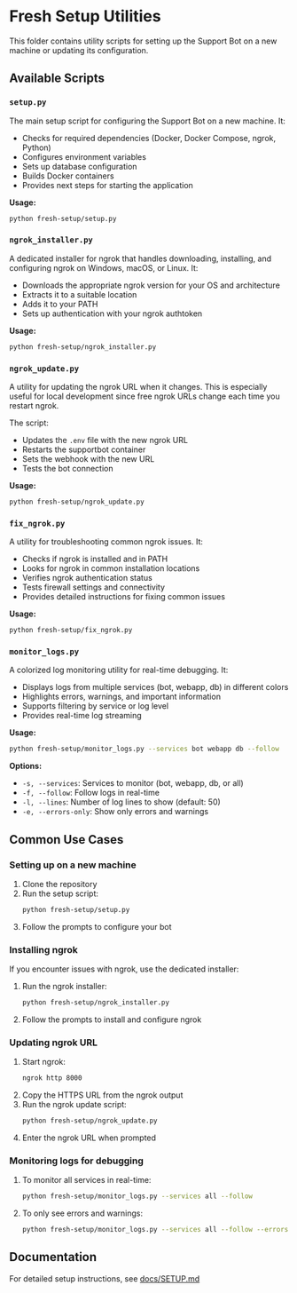 # Fresh Setup Utilities

This folder contains utility scripts for setting up the Support Bot on a new machine or updating its configuration.

## Available Scripts

### `setup.py`

The main setup script for configuring the Support Bot on a new machine. It:

- Checks for required dependencies (Docker, Docker Compose, ngrok, Python)
- Configures environment variables
- Sets up database configuration
- Builds Docker containers
- Provides next steps for starting the application

**Usage:**
```bash
python fresh-setup/setup.py
```

### `ngrok_installer.py`

A dedicated installer for ngrok that handles downloading, installing, and configuring ngrok on Windows, macOS, or Linux. It:

- Downloads the appropriate ngrok version for your OS and architecture
- Extracts it to a suitable location
- Adds it to your PATH
- Sets up authentication with your ngrok authtoken

**Usage:**
```bash
python fresh-setup/ngrok_installer.py
```

### `ngrok_update.py`

A utility for updating the ngrok URL when it changes. This is especially useful for local development since free ngrok URLs change each time you restart ngrok.

The script:
- Updates the `.env` file with the new ngrok URL
- Restarts the supportbot container
- Sets the webhook with the new URL
- Tests the bot connection

**Usage:**
```bash
python fresh-setup/ngrok_update.py
```

### `fix_ngrok.py`

A utility for troubleshooting common ngrok issues. It:

- Checks if ngrok is installed and in PATH
- Looks for ngrok in common installation locations
- Verifies ngrok authentication status
- Tests firewall settings and connectivity
- Provides detailed instructions for fixing common issues

**Usage:**
```bash
python fresh-setup/fix_ngrok.py
```

### `monitor_logs.py`

A colorized log monitoring utility for real-time debugging. It:

- Displays logs from multiple services (bot, webapp, db) in different colors
- Highlights errors, warnings, and important information
- Supports filtering by service or log level
- Provides real-time log streaming

**Usage:**
```bash
python fresh-setup/monitor_logs.py --services bot webapp db --follow
```

**Options:**
- `-s, --services`: Services to monitor (bot, webapp, db, or all)
- `-f, --follow`: Follow logs in real-time
- `-l, --lines`: Number of log lines to show (default: 50)
- `-e, --errors-only`: Show only errors and warnings

## Common Use Cases

### Setting up on a new machine

1. Clone the repository
2. Run the setup script:
   ```bash
   python fresh-setup/setup.py
   ```
3. Follow the prompts to configure your bot

### Installing ngrok

If you encounter issues with ngrok, use the dedicated installer:

1. Run the ngrok installer:
   ```bash
   python fresh-setup/ngrok_installer.py
   ```
2. Follow the prompts to install and configure ngrok

### Updating ngrok URL

1. Start ngrok:
   ```bash
   ngrok http 8000
   ```
2. Copy the HTTPS URL from the ngrok output
3. Run the ngrok update script:
   ```bash
   python fresh-setup/ngrok_update.py
   ```
4. Enter the ngrok URL when prompted

### Monitoring logs for debugging

1. To monitor all services in real-time:
   ```bash
   python fresh-setup/monitor_logs.py --services all --follow
   ```

2. To only see errors and warnings:
   ```bash
   python fresh-setup/monitor_logs.py --services all --follow --errors-only
   ```

## Documentation

For detailed setup instructions, see [docs/SETUP.md](../docs/SETUP.md) 